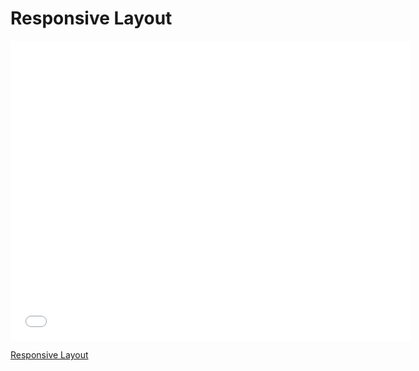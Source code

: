 # Responsive Layout

<iframe width="640" height="480" src="//www.youtube.com/embed/ifbnTWVH6hM?rel=0&modestbranding=1" frameborder="0" allowfullscreen></iframe><p><a href="https://www.youtube.com/watch?v=ifbnTWVH6hM">Responsive Layout</a></p>
